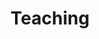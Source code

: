 ---
title: Teaching
tp_image: /images/headshot-4.jpg
sp_image: /images/headshot-1.jpg
contact_image: /images/headshot-6.jpg
studio_policy: <li>30/45/60 minutes in-person or virtual lessons offered.</li><li> Multiple payment method options--Paypal, Venmo, Zelle, cash, check, etc. </li> <li> Reschedule at least 24 hours before the start of the  lesson. </li> <li> Practice, practice, practice! Be prepared for lessons.</li>
teaching_philosophy: <div><p>Each person comes to music with different expectations and goals. As a teacher who has worked with early beginners as well as adult students, I try to understand where the student is coming from and help them discover where they want to project themselves. I believe that sharing my genuine passion for music and my love for the violin is the best starting point.  I think of teaching as a discovery journey. The teacher's role should be of assistance in discovering the traditions of the great violinists as well as finding their own voice and expression. I commit to help my students to explore a wide variety of violin playing traditions (violin schools and techniques) and styles (composers and genres). In addition to this, I encourage them to develop their own musical personality and to be aware of their bodies as they engage in sound production.</p> <p>I incorporate body mapping concepts such as naturalness as a guiding principle (finding what is comfortable and efficient), interdependence of all elements involved in violin playing (proportions and balance), and the relationship of mind to muscles (mental control over physical movement).</p><p>In my training, I have discovered that understanding the language of music from an analytical point of view has helped me to better express myself. I encourage musical analysis to improve memorization, coherence, and expression.</p> <p>I strongly believe that music should ultimately connect the community functioning as a social unifier while celebrating diversity. In my studio I intend to create a comfortable atmosphere for everyone to share who they are and explore music together.</p><div>
---